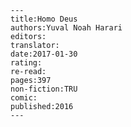 
    ---
    title:Homo Deus
    authors:Yuval Noah Harari
    editors:
    translator:
    date:2017-01-30
    rating:
    re-read:
    pages:397
    non-fiction:TRU
    comic:
    published:2016
    ---

    